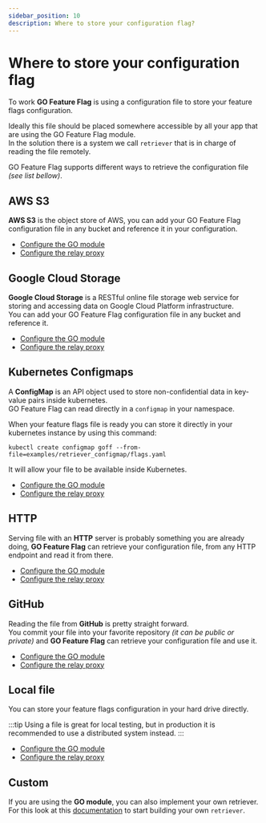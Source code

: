 ```yaml
---
sidebar_position: 10
description: Where to store your configuration flag?
---
```


# Where to store your configuration flag

To work **GO Feature Flag** is using a configuration file to store your feature flags configuration.

Ideally this file should be placed somewhere accessible by all your app that are using the GO Feature Flag module.  
In the solution there is a system we call `retriever` that is in charge of reading the file remotely.

GO Feature Flag supports different ways to retrieve the configuration file _(see list bellow)_.

## AWS S3

**AWS S3** is the object store of AWS, you can add your GO Feature Flag configuration file in any bucket and reference it in your configuration.

- [Configure the GO module](../go_module/store_file/s3.md) 
- [Configure the relay proxy](../relay_proxy/configure_relay_proxy#s3)

## Google Cloud Storage

**Google Cloud Storage** is a RESTful online file storage web service for storing and accessing data on Google Cloud Platform infrastructure.  
You can add your GO Feature Flag configuration file in any bucket and reference it.

- [Configure the GO module](../go_module/store_file/google_cloud_storage.md) 
- [Configure the relay proxy](../relay_proxy/configure_relay_proxy#google-storage)

## Kubernetes Configmaps

A **ConfigMap** is an API object used to store non-confidential data in key-value pairs inside kubernetes.  
GO Feature Flag can read directly in a `configmap` in your namespace.

When your feature flags file is ready you can store it directly in your kubernetes instance by using this command:

```shell
kubectl create configmap goff --from-file=examples/retriever_configmap/flags.yaml
```

It will allow your file to be available inside Kubernetes.

- [Configure the GO module](../go_module/store_file/kubernetes_configmaps.md) 
- [Configure the relay proxy](../relay_proxy/configure_relay_proxy#kubernetes-configmap)

## HTTP

Serving file with an **HTTP** server is probably something you are already doing, **GO Feature Flag** can retrieve your configuration file, from 
any HTTP endpoint and read it from there.

- [Configure the GO module](../go_module/store_file/http.md) 
- [Configure the relay proxy](../relay_proxy/configure_relay_proxy#http)

## GitHub

Reading the file from **GitHub** is pretty straight forward.  
You commit your file into your favorite repository _(it can be public or private)_ and **GO Feature Flag** can retrieve your configuration file and use it.

- [Configure the GO module](../go_module/store_file/github.md) 
- [Configure the relay proxy](../relay_proxy/configure_relay_proxy#github)

## Local file

You can store your feature flags configuration in your hard drive directly.

:::tip
Using a file is great for local testing, but in production it is recommended to use a distributed system instead.
:::

- [Configure the GO module](../go_module/store_file/file.md) 
- [Configure the relay proxy](../relay_proxy/configure_relay_proxy#file)

## Custom

If you are using the **GO module**, you can also implement your own retriever.  
For this look at this [documentation](../go_module/store_file/custom.md) to start building your own `retriever`.
